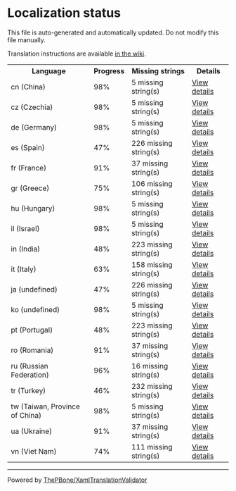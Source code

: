 # Localization status

This file is auto-generated and automatically updated. Do not modify this file manually.

Translation instructions are available [in the wiki](https://github.com/ThePBone/GalaxyBudsClient/wiki/3.-How-to-help-with-translations).

<table>
<tr><th>Language</th><th>Progress</th><th>Missing strings</th><th>Details</th></tr>
<tr><td>cn (China)</td><td>98%</td><td>5 missing string(s)</td><td><a href="cn.md">View details</a></td></tr>
<tr><td>cz (Czechia)</td><td>98%</td><td>5 missing string(s)</td><td><a href="cz.md">View details</a></td></tr>
<tr><td>de (Germany)</td><td>98%</td><td>5 missing string(s)</td><td><a href="de.md">View details</a></td></tr>
<tr><td>es (Spain)</td><td>47%</td><td>226 missing string(s)</td><td><a href="es.md">View details</a></td></tr>
<tr><td>fr (France)</td><td>91%</td><td>37 missing string(s)</td><td><a href="fr.md">View details</a></td></tr>
<tr><td>gr (Greece)</td><td>75%</td><td>106 missing string(s)</td><td><a href="gr.md">View details</a></td></tr>
<tr><td>hu (Hungary)</td><td>98%</td><td>5 missing string(s)</td><td><a href="hu.md">View details</a></td></tr>
<tr><td>il (Israel)</td><td>98%</td><td>5 missing string(s)</td><td><a href="il.md">View details</a></td></tr>
<tr><td>in (India)</td><td>48%</td><td>223 missing string(s)</td><td><a href="in.md">View details</a></td></tr>
<tr><td>it (Italy)</td><td>63%</td><td>158 missing string(s)</td><td><a href="it.md">View details</a></td></tr>
<tr><td>ja (undefined)</td><td>47%</td><td>226 missing string(s)</td><td><a href="ja.md">View details</a></td></tr>
<tr><td>ko (undefined)</td><td>98%</td><td>5 missing string(s)</td><td><a href="ko.md">View details</a></td></tr>
<tr><td>pt (Portugal)</td><td>48%</td><td>223 missing string(s)</td><td><a href="pt.md">View details</a></td></tr>
<tr><td>ro (Romania)</td><td>91%</td><td>37 missing string(s)</td><td><a href="ro.md">View details</a></td></tr>
<tr><td>ru (Russian Federation)</td><td>96%</td><td>16 missing string(s)</td><td><a href="ru.md">View details</a></td></tr>
<tr><td>tr (Turkey)</td><td>46%</td><td>232 missing string(s)</td><td><a href="tr.md">View details</a></td></tr>
<tr><td>tw (Taiwan, Province of China)</td><td>98%</td><td>5 missing string(s)</td><td><a href="tw.md">View details</a></td></tr>
<tr><td>ua (Ukraine)</td><td>91%</td><td>37 missing string(s)</td><td><a href="ua.md">View details</a></td></tr>
<tr><td>vn (Viet Nam)</td><td>74%</td><td>111 missing string(s)</td><td><a href="vn.md">View details</a></td></tr>

</table>

__________

Powered by [ThePBone/XamlTranslationValidator](https://github.com/ThePBone/XamlTranslationValidator)